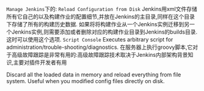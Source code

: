 
`Manage Jenkins`下的:
`Reload Configuration from Disk`
Jenkins用xml文件存储所有它自己的以及构建作业的配置细节,并放在Jenkins的主目录,同样在这个目录下存储了所有的构建历史数据.
如果将将构建作业从一个Jenkins实例迁移到另一个Jenkins实例,则需要添加或者删除对应的构建作业目录到Jenkins的builds目录.这时可以使用这个选项.
`Script Console`
Executes arbitrary script for administration/trouble-shooting/diagnostics.
在服务器上执行groovy脚本,它对于高级故障跟踪是非常有用的:高级故障跟踪技术取决于Jenkins内部架构背景知识,主要对插件开发者有用


Discard all the loaded data in memory and reload everything from file system. Useful when you modified config files directly on disk.
